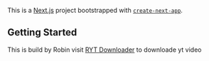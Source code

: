 This is a [Next.js](https://nextjs.org/) project bootstrapped with [`create-next-app`](https://github.com/vercel/next.js/tree/canary/packages/create-next-app).

## Getting Started

This is build by Robin
visit [RYT Downloader](https://ryt-downloader.vercel.app/) to downloade yt video
